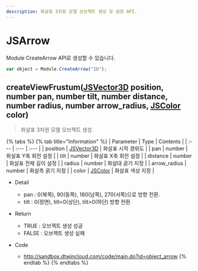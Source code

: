 ```yaml
---
description: 화살표 3차원 모델 오브젝트 생성 및 설정 API.
---
```


# JSArrow

Module CreateArrow API로 생성할 수 있습니다.

```javascript
var object = Module.CreateArrow("ID");
```

## createViewFrustum\([JSVector3D](JSVector3D.md) position, number pan, number tilt, number distance, number radius, number arrow_radius, [JSColor](../core/jscolor.md) color\)

> 화살표 3차원 모델 오브젝트 생성.

{% tabs %}
{% tab title="Information" %}
| Parameter | Type | Contents |
| :--- | :--- | :--- |
| position | [JSVector3D](JSVector3D.md) | 화살표 시작 경위도 |
| pan | number | 화살표 Y축 회전 설정 |
| tilt | number | 화살표 X축 회전 설정 |
| distance | number | 화살표 전체 길이 설정 |
| radius | number | 화살대 굵기 지정 |
| arrow_radius | number | 화살촉 굵기 지정 |
| color | [JSColor](../core/jscolor.md) | 화살표 색상 지정 |

* Detail
  * pan : 0(북쪽), 90(동쪽), 180(남쪽), 270(서쪽)으로 방향 전환.
  * tilt : 0(정면), tilt&lt;0(상단), tilt&gt;0(하단) 방향 전환.  
  
* Return
  * TRUE : 오브젝트 생성 성공
  * FALSE : 오브젝트 생성 실패
  
* Code
  * http://sandbox.dtwincloud.com/code/main.do?id=object_arrow
{% endtab %}
{% endtabs %}
